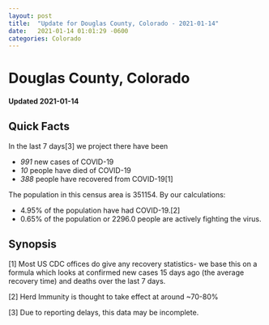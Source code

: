 ```yaml
---
layout: post
title:  "Update for Douglas County, Colorado - 2021-01-14"
date:   2021-01-14 01:01:29 -0600
categories: Colorado
---
```


# Douglas County, Colorado
#### Updated 2021-01-14

## Quick Facts

In the last 7 days[3] we project there have been
- *991* new cases of COVID-19
- *10* people have died of COVID-19
- *388* people have recovered from COVID-19[1]

The population in this census area is 351154. By our calculations:
- 4.95% of the population have had COVID-19.[2]
- 0.65% of the population or 2296.0 people are actively fighting the virus.

## Synopsis




[1] Most US CDC offices do give any recovery statistics- we base this on a formula which looks at confirmed new cases
15 days ago (the average recovery time) and deaths over the last 7 days.

[2] Herd Immunity is thought to take effect at around ~70-80%

[3] Due to reporting delays, this data may be incomplete.
 
    
